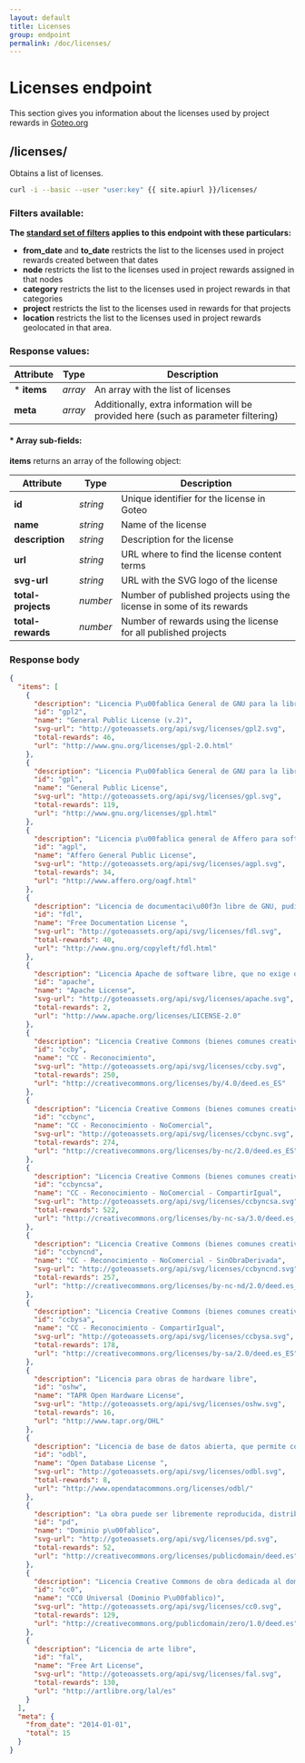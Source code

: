 ```yaml
---
layout: default
title: Licenses
group: endpoint
permalink: /doc/licenses/
---
```

# Licenses endpoint

This section gives you information about the licenses used by project rewards in [Goteo.org](http://goteo.org)

<a name="licenses"></a>
## /licenses/

Obtains a list of licenses.

```bash
curl -i --basic --user "user:key" {{ site.apiurl }}/licenses/
```

### Filters available:
**The [standard set of filters](/doc/filters) applies to this endpoint with these particulars:**

* **from_date** and **to_date** restricts the list to the licenses used in project rewards created between that dates
* **node** restricts the list to the licenses used in project rewards assigned in that nodes
* **category** restricts the list to the licenses used in project rewards in that categories
* **project** restricts the list to the licenses used in rewards for that projects
* **location** restricts the list to the licenses used in project rewards geolocated in that area.

### Response values:

| Attribute  | Type | Description |
| ------------- | ------------- | ------------ |
| * **items** | *array* | An array with the list of licenses |
| **meta** | *array* | Additionally, extra information will be provided here (such as  parameter filtering) |

#### * Array sub-fields:

**items** returns an array of the following object:

| Attribute  | Type | Description |
| ------------- | ------------- | ------------ |
| **id** | *string* | Unique identifier for the license in Goteo |
| **name** | *string* | Name of the license |
| **description** | *string* | Description for the license |
| **url** | *string* | URL where to find the license content terms |
| **svg-url** | *string* | URL with the SVG logo of the license |
| **total-projects** | *number* | Number of published projects using the license in some of its rewards |
| **total-rewards** | *number* | Number of rewards using the license for all published projects |

### Response body
```json
{
  "items": [
    {
      "description": "Licencia P\u00fablica General de GNU para la libre distribuci\u00f3n, modificaci\u00f3n y uso de software",
      "id": "gpl2",
      "name": "General Public License (v.2)",
      "svg-url": "http://goteoassets.org/api/svg/licenses/gpl2.svg",
      "total-rewards": 46,
      "url": "http://www.gnu.org/licenses/gpl-2.0.html"
    },
    {
      "description": "Licencia P\u00fablica General de GNU para la libre distribuci\u00f3n, modificaci\u00f3n y uso de software",
      "id": "gpl",
      "name": "General Public License",
      "svg-url": "http://goteoassets.org/api/svg/licenses/gpl.svg",
      "total-rewards": 119,
      "url": "http://www.gnu.org/licenses/gpl.html"
    },
    {
      "description": "Licencia p\u00fablica general de Affero para software libre que corra en servidores de red",
      "id": "agpl",
      "name": "Affero General Public License",
      "svg-url": "http://goteoassets.org/api/svg/licenses/agpl.svg",
      "total-rewards": 34,
      "url": "http://www.affero.org/oagf.html"
    },
    {
      "description": "Licencia de documentaci\u00f3n libre de GNU, pudiendo ser \u00e9sta copiada, redistribuida, modificada e incluso vendida siempre y cuando se mantenga bajo los t\u00e9rminos de esa misma licencia",
      "id": "fdl",
      "name": "Free Documentation License ",
      "svg-url": "http://goteoassets.org/api/svg/licenses/fdl.svg",
      "total-rewards": 40,
      "url": "http://www.gnu.org/copyleft/fdl.html"
    },
    {
      "description": "Licencia Apache de software libre, que no exige que las obras derivadas se distribuyan usando la misma licencia ni como software libre",
      "id": "apache",
      "name": "Apache License",
      "svg-url": "http://goteoassets.org/api/svg/licenses/apache.svg",
      "total-rewards": 2,
      "url": "http://www.apache.org/licenses/LICENSE-2.0"
    },
    {
      "description": "Licencia Creative Commons (bienes comunes creativos) con reconocimiento de autor\u00eda",
      "id": "ccby",
      "name": "CC - Reconocimiento",
      "svg-url": "http://goteoassets.org/api/svg/licenses/ccby.svg",
      "total-rewards": 250,
      "url": "http://creativecommons.org/licenses/by/4.0/deed.es_ES"
    },
    {
      "description": "Licencia Creative Commons (bienes comunes creativos) con reconocimiento de autor\u00eda y sin que se pueda hacer uso comercial",
      "id": "ccbync",
      "name": "CC - Reconocimiento - NoComercial",
      "svg-url": "http://goteoassets.org/api/svg/licenses/ccbync.svg",
      "total-rewards": 274,
      "url": "http://creativecommons.org/licenses/by-nc/2.0/deed.es_ES"
    },
    {
      "description": "Licencia Creative Commons (bienes comunes creativos) con reconocimiento de autor\u00eda, sin que se pueda hacer uso comercial y a compartir en id\u00e9nticas condiciones",
      "id": "ccbyncsa",
      "name": "CC - Reconocimiento - NoComercial - CompartirIgual",
      "svg-url": "http://goteoassets.org/api/svg/licenses/ccbyncsa.svg",
      "total-rewards": 522,
      "url": "http://creativecommons.org/licenses/by-nc-sa/3.0/deed.es_ES"
    },
    {
      "description": "Licencia Creative Commons (bienes comunes creativos) con reconocimiento de autor\u00eda, sin que se pueda hacer uso comercial ni otras obras derivadas",
      "id": "ccbyncnd",
      "name": "CC - Reconocimiento - NoComercial - SinObraDerivada",
      "svg-url": "http://goteoassets.org/api/svg/licenses/ccbyncnd.svg",
      "total-rewards": 257,
      "url": "http://creativecommons.org/licenses/by-nc-nd/2.0/deed.es_ES"
    },
    {
      "description": "Licencia Creative Commons (bienes comunes creativos) con reconocimiento de autor\u00eda y a compartir en id\u00e9nticas condiciones",
      "id": "ccbysa",
      "name": "CC - Reconocimiento - CompartirIgual",
      "svg-url": "http://goteoassets.org/api/svg/licenses/ccbysa.svg",
      "total-rewards": 178,
      "url": "http://creativecommons.org/licenses/by-sa/2.0/deed.es_ES"
    },
    {
      "description": "Licencia para obras de hardware libre",
      "id": "oshw",
      "name": "TAPR Open Hardware License",
      "svg-url": "http://goteoassets.org/api/svg/licenses/oshw.svg",
      "total-rewards": 16,
      "url": "http://www.tapr.org/OHL"
    },
    {
      "description": "Licencia de base de datos abierta, que permite compartir, modificar y utilizar bases de datos en id\u00e9nticas condiciones",
      "id": "odbl",
      "name": "Open Database License ",
      "svg-url": "http://goteoassets.org/api/svg/licenses/odbl.svg",
      "total-rewards": 8,
      "url": "http://www.opendatacommons.org/licenses/odbl/"
    },
    {
      "description": "La obra puede ser libremente reproducida, distribuida, transmitida, usada, modificada, editada u objeto de cualquier otra forma de explotaci\u00f3n para el prop\u00f3sito que sea, comercial o no",
      "id": "pd",
      "name": "Dominio p\u00fablico",
      "svg-url": "http://goteoassets.org/api/svg/licenses/pd.svg",
      "total-rewards": 52,
      "url": "http://creativecommons.org/licenses/publicdomain/deed.es"
    },
    {
      "description": "Licencia Creative Commons de obra dedicada al dominio p\u00fablico, mediante renuncia a todos los derechos de autor\u00eda sobre la misma",
      "id": "cc0",
      "name": "CC0 Universal (Dominio P\u00fablico)",
      "svg-url": "http://goteoassets.org/api/svg/licenses/cc0.svg",
      "total-rewards": 129,
      "url": "http://creativecommons.org/publicdomain/zero/1.0/deed.es"
    },
    {
      "description": "Licencia de arte libre",
      "id": "fal",
      "name": "Free Art License",
      "svg-url": "http://goteoassets.org/api/svg/licenses/fal.svg",
      "total-rewards": 130,
      "url": "http://artlibre.org/lal/es"
    }
  ],
  "meta": {
    "from_date": "2014-01-01",
    "total": 15
  }
}
```